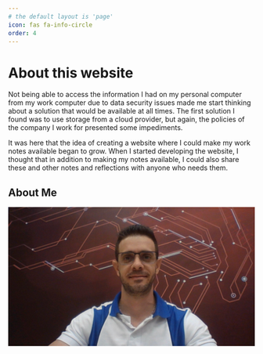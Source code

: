 ```yaml
---
# the default layout is 'page'
icon: fas fa-info-circle
order: 4
---
```


# About this website

Not being able to access the information I had on my personal computer from my work computer due to data security issues made me start thinking about a solution that would be available at all times. The first solution I found was to use storage from a cloud provider, but again, the policies of the company I work for presented some impediments.

It was here that the idea of creating a website where I could make my work notes available began to grow. When I started developing the website, I thought that in addition to making my notes available, I could also share these and other notes and reflections with anyone who needs them.

## About Me

![description](../assets/img/posts/me.jpg)
